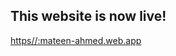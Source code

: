 ## This website is now live!
<a href='https//:mateen-ahmed.web.app' target="_blank">https//:mateen-ahmed.web.app</a>
